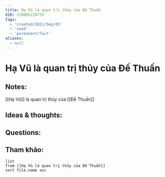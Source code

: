 ```yaml
---
title: Hạ Vũ là quan trị thủy của Đế Thuấn
UID: 210905224733
tags:
  - 'created/2021/Sep/05'
  - 'seed'
  - 'permanent/fact'
aliases:
  - null
---
```

# Hạ Vũ là quan trị thủy của Đế Thuấn

## Notes:
[[Hạ Vũ]] là quan trị thủy của [[Đế Thuấn]]

## Ideas & thoughts:

## Questions:


## Tham khảo:
```dataview
list
from [[Hạ Vũ là quan trị thủy của Đế Thuấn]]
sort file.name asc
```